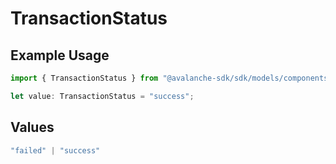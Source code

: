 # TransactionStatus

## Example Usage

```typescript
import { TransactionStatus } from "@avalanche-sdk/sdk/models/components";

let value: TransactionStatus = "success";
```

## Values

```typescript
"failed" | "success"
```